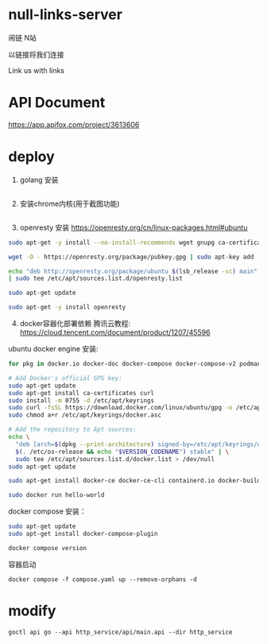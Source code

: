 # null-links-server
闹链 N站

以链接将我们连接

Link us with links

# API Document
https://app.apifox.com/project/3613606

# deploy
1. golang 安装
```bash

```

2. 安装chrome内核(用于截图功能)

```bash

```

3. openresty 安装
https://openresty.org/cn/linux-packages.html#ubuntu
```bash
sudo apt-get -y install --no-install-recommends wget gnupg ca-certificates lsb-release

wget -O - https://openresty.org/package/pubkey.gpg | sudo apt-key add -

echo "deb http://openresty.org/package/ubuntu $(lsb_release -sc) main" \
| sudo tee /etc/apt/sources.list.d/openresty.list

sudo apt-get update

sudo apt-get -y install openresty
```

4. docker容器化部署依赖
腾讯云教程: https://cloud.tencent.com/document/product/1207/45596

ubuntu docker engine 安装:
```bash
for pkg in docker.io docker-doc docker-compose docker-compose-v2 podman-docker containerd runc; do sudo apt-get remove $pkg; done

# Add Docker's official GPG key:
sudo apt-get update
sudo apt-get install ca-certificates curl
sudo install -m 0755 -d /etc/apt/keyrings
sudo curl -fsSL https://download.docker.com/linux/ubuntu/gpg -o /etc/apt/keyrings/docker.asc
sudo chmod a+r /etc/apt/keyrings/docker.asc

# Add the repository to Apt sources:
echo \
  "deb [arch=$(dpkg --print-architecture) signed-by=/etc/apt/keyrings/docker.asc] https://download.docker.com/linux/ubuntu \
  $(. /etc/os-release && echo "$VERSION_CODENAME") stable" | \
  sudo tee /etc/apt/sources.list.d/docker.list > /dev/null
sudo apt-get update

sudo apt-get install docker-ce docker-ce-cli containerd.io docker-buildx-plugin docker-compose-plugin

sudo docker run hello-world
```

docker compose 安装：
```bash
sudo apt-get update
sudo apt-get install docker-compose-plugin

docker compose version
```


容器启动
```
docker compose -f compose.yaml up --remove-orphans -d
```


# modify
```
goctl api go --api http_service/api/main.api --dir http_service
```